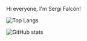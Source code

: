 Hi everyone, I'm Sergi Falcón! 

![Top Langs](https://github-readme-stats.vercel.app/api/top-langs/?username=falcode&layout=compact)

![GitHub stats](https://github-readme-stats.vercel.app/api?username=falcode&show_icons=true&theme=radical)
